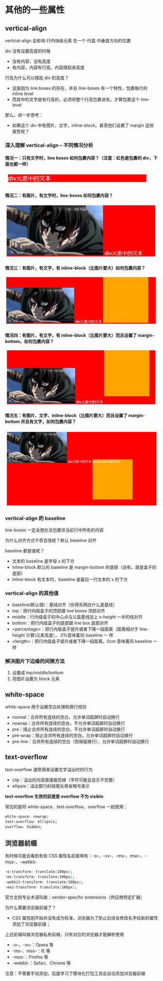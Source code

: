 # 其他的一些属性

## vertical-align

vertical-align 会影响 行内块级元素 在一个 行盒 中垂直方向的位置

div 没有设置高度的时候

- 没有内容，没有高度
- 有内容，内容有行高，内容撑起来高度

行高为什么可以撑起 div 的高度？

- 这是因为 line boxes 的存在，并且 line-boxes 有一个特性，包裹每行的 inline level
- 而其中的文字是有行高的，必须将整个行高包裹进去，才算包裹这个 line-level

那么，进一步思考：

- 如果这个 div 中有图片，文字，inline-block，甚至他们设置了 margin 这些属性呢？

### 深入理解 vertical-align – 不同情况分析

#### 情况一：只有文字时，line boxes 如何包裹内容？（注意：红色是包裹的 div，下面也都一样）

![case1](/img/web/css/other-property/case1.jpg)

#### 情况二：有图片，有文字时，line-boxes 如何包裹内容？

![case2](/img/web/css/other-property/case2.jpg)

#### 情况三：有图片，有文字，有 inline-block（比图片要大）如何包裹内容？

![case3](/img/web/css/other-property/case3.jpg)

#### 情况四：有图片，有文字，有 inline-block（比图片要大）而且设置了 margin-bottom，如何包裹内容？

![case4](/img/web/css/other-property/case4.jpg)

#### 情况五：有图片、文字、inline-block（比图片要大）而且设置了 margin-bottom 并且有文字，如何包裹内容？

![case5](/img/web/css/other-property/case5.jpg)

### vertical-align 的 baseline

line-boxes 一定会想办法包裹住当前行中所有的内容

为什么对齐方式千奇百怪呢？默认 baseline 对齐

baseline 都是谁呢？

- 文本的 baseline 是字母 x 的下方
- Inline-block 默认的 baseline 是 margin-bottom 的底部（没有，就是盒子的底部）
- Inline-block 有文本时，baseline 是最后一行文本的 x 的下方

### vertical-align 的其他值

- baseline(默认值)：基线对齐（你得先明白什么是基线）
- top：把行内级盒子的顶部跟 line boxes 顶部对齐
- middle：行内级盒子的中心点与父盒基线加上 x-height 一半的线对齐
- bottom：把行内级盒子的底部跟 line box 底部对齐
- \<percentage>：把行内级盒子提升或者下降一段距离（距离相对于 line-height 计算\元素高度）， 0%意味着同 baseline 一
  样
- \<length>：把行内级盒子提升或者下降一段距离，0cm 意味着同 baseline 一样

### 解决图片下边缘的间隙方法

1. 设置成 top/middle/bottom
2. 将图片设置为 block 元素

## white-space

white-space 用于设置空白处理和换行规则

- normal：合并所有连续的空白，允许单词超屏时自动换行
- nowrap：合并所有连续的空白，不允许单词超屏时自动换行
- pre：阻止合并所有连续的空白，不允许单词超屏时自动换行
- pre-wrap：阻止合并所有连续的空白，允许单词超屏时自动换行
- pre-line：合并所有连续的空白（但保留换行），允许单词超屏时自动换行

## text-overflow

text-overflow 通常用来设置文字溢出时的行为

- clip：溢出的内容直接裁剪掉（字符可能会显示不完整）
- ellipsis：溢出那行的结尾处用省略号表示

**text-overflow 生效的前提是 overflow 不为 visible**.

常见的是将 white-space、text-overflow、overflow 一起使用：

```css
white-space: nowrap;
text-overflow: ellipsis;
overflow: hidden;
```

## 浏览器前缀

有时候可能会看到有些 CSS 属性名前面带有：-o-、-xv-、-ms-、mso-、-moz-、-webkit-

```css
-o-transform: translate(100px);
-ms-transform: translate(100px);
-webkit-transform: translate(100px);
-moz-transform: translate(100px);
```

官方文档专业术语叫做：vendor-specific extensions（供应商特定扩展）

为什么需要浏览器前缀了？

- CSS 属性刚开始并没有成为标准，浏览器为了防止后续会修改名字给新的属性添加了浏览器前缀；

上述前缀叫做浏览器私有前缀，只有对应的浏览器才能解析使用

- -o-、-xv-：Opera 等
- -ms-、mso-：IE 等
- -moz-：Firefox 等
- -webkit-：Safari、Chrome 等

注意：不需要手动添加，后面学习了模块化打包工具会自动添加浏览器前缀
